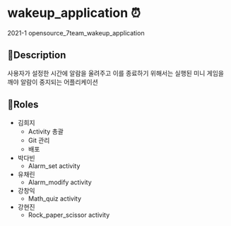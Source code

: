 # wakeup_application ⏰
2021-1 opensource_7team_wakeup_application

## 📌Description
사용자가 설정한 시간에 알람을 울려주고 이를 종료하기 위해서는 실행된 미니 게임을 깨야 알람이 중지되는 어플리케이션

## 📌Roles
* 김희지
  *  Activity 총괄
  *  Git 관리
  *  배포
* 박다빈
  * Alarm_set activity
* 유채린
  * Alarm_modify activity
* 강창익
  * Math_quiz activity
* 강현진
  * Rock_paper_scissor activity
